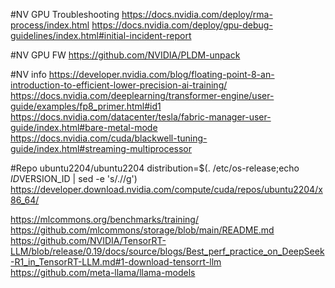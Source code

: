 #NV GPU Troubleshooting
https://docs.nvidia.com/deploy/rma-process/index.html
https://docs.nvidia.com/deploy/gpu-debug-guidelines/index.html#initial-incident-report

#NV GPU FW
https://github.com/NVIDIA/PLDM-unpack

#NV info
https://developer.nvidia.com/blog/floating-point-8-an-introduction-to-efficient-lower-precision-ai-training/
https://docs.nvidia.com/deeplearning/transformer-engine/user-guide/examples/fp8_primer.html#id1
https://docs.nvidia.com/datacenter/tesla/fabric-manager-user-guide/index.html#bare-metal-mode
https://docs.nvidia.com/cuda/blackwell-tuning-guide/index.html#streaming-multiprocessor

#Repo ubuntu2204/ubuntu2204 distribution=$(. /etc/os-release;echo $ID$VERSION_ID | sed -e 's/\.//g')
https://developer.download.nvidia.com/compute/cuda/repos/ubuntu2204/x86_64/



https://mlcommons.org/benchmarks/training/
https://github.com/mlcommons/storage/blob/main/README.md
https://github.com/NVIDIA/TensorRT-LLM/blob/release/0.19/docs/source/blogs/Best_perf_practice_on_DeepSeek-R1_in_TensorRT-LLM.md#1-download-tensorrt-llm
https://github.com/meta-llama/llama-models